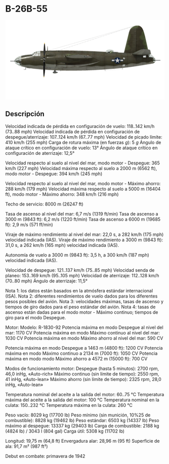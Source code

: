 # B-26B-55

![b26b55](../images/b26b55.png)

## Descripción

Velocidad indicada de pérdida en configuración de vuelo: 118..142 km/h (73..88 mph)
Velocidad indicada de pérdida en configuración de despegue/aterrizaje: 107..124 km/h (67..77 mph)
Velocidad de picado límite: 410 km/h (255 mph)
Carga de rotura máxima (en fuerzas <i>g</i>): 5 <i>g</i>
Ángulo de ataque crítico en configuración de vuelo: 13°
Ángulo de ataque crítico en configuración de aterrizaje: 12,5°

Velocidad respecto al suelo al nivel del mar, modo motor - Despegue: 365 km/h (227 mph)
Velocidad máxima respecto al suelo a 2000 m (6562 ft), modo motor - Despegue: 394 km/h (245 mph)

Velocidad respecto al suelo al nivel del mar, modo motor - Máximo ahorro: 288 km/h (179 mph)
Velocidad máxima respecto al suelo a 5000 m (16404 ft), modo motor - Máximo ahorro: 348 km/h (216 mph)

Techo de servicio: 8000 m (26247 ft)

Tasa de ascenso al nivel del mar: 6,7 m/s (1319 ft/min)
Tasa de ascenso a 3000 m (9843 ft): 6,2 m/s (1220 ft/min)
Tasa de ascenso a 6000 m (19685 ft): 2,9 m/s (571 ff/min)

Viraje de máximo rendimiento al nivel del mar: 22,0 s, a 282 km/h (175 mph) velocidad indicada (IAS).
Viraje de máximo rendimiento a 3000 m (9843 ft): 31,0 s, a 262 km/h (165 mph) velocidad indicada (IAS).

Autonomía de vuelo a 3000 m (9843 ft): 3,5 h, a 300 km/h (187 mph) velocidad indicada (IAS).

Velocidad de despegue: 121..137 km/h (75..85 mph)
Velocidad senda de planeo: 153..169 km/h (95..105 mph)
Velocidad de aterrizaje: 112..128 km/h (70..80 mph)
Ángulo de aterrizaje: 11,5°

Nota 1: los datos están basados en la atmósfera estándar internacional (ISA).
Nota 2: diferentes rendimientos de vuelo dados para los diferentes pesos posibles del avión.
Nota 3: velocidades máximas, tasas de ascenso y tiempos de giro dados para el peso estándar del avión.
Nota 4: tasas de ascenso están dadas para el modo motor - Máximo continuo; tiempos de giro para el modo Despegue.

Motor:
Modelo: R-1830-92
Potencia máxima en modo Despegue al nivel del mar: 1170 CV
Potencia máxima en modo Máximo continuo al nivel del mar: 1030 CV
Potencia máxima en modo Máximo ahorro al nivel del mar: 590 CV

Potencia máxima en modo Despegue a 1463 m (4800 ft): 1200 CV
Potencia máxima en modo Máximo continuo a 2134 m (7000 ft): 1050 CV
Potencia máxima en modo modo Máximo ahorro a 4572 m (15000 ft): 700 CV

Modos de funcionamiento motor:
Despegue (hasta 5 minutos): 2700 rpm, 46,0 inHg, «Auto-rich»
Máximo continuo (sin límite de tiempo): 2550 rpm, 41 inHg, «Auto-lean»
Máximo ahorro (sin límite de tiempo): 2325 rpm, 28,0 inHg, «Auto-lean»

Temperatura nominal del aceite a la salida del motor: 60..75 °C
Temperatura máxima del aceite a la salida del motor: 100 °C
Temperatura nominal en la culata: 150..232 °C
Temperatura máxima en la culata: 260 °C

Peso vacío: 8029 kg (17700 lb)
Peso mínimo (sin munición, 10%25 de combustible): 8828 kg (19462 lb)
Peso estándar: 6503 kg (14337 lb)
Peso máximo al despegue: 13337 kg (29403 lb)
Carga de combustible: 2188 kg (4824 lb) / 3043 l (804 gal)
Carga útil: 5308 kg (11702 lb)

Longitud: 19,75 m (64,8 ft)
Envergadura alar: 28,96 m (95 ft)
Superficie de ala: 91,7 m² (987 ft²)

Debut en combate: primavera de 1942